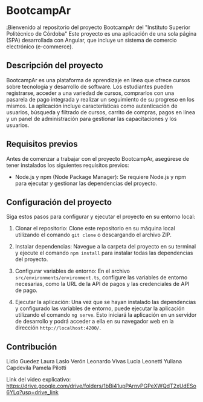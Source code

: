 # BootcampAr

¡Bienvenido al repositorio del proyecto BootcampAr del "Instituto Superior Politécnico de Córdoba" Este proyecto es una aplicación de una sola página (SPA) desarrollada con Angular, que incluye un sistema de comercio electrónico (e-commerce).

## Descripción del proyecto

BootcampAr es una plataforma de aprendizaje en línea que ofrece cursos sobre tecnología y desarrollo de software. Los estudiantes pueden registrarse, acceder a una variedad de cursos, comprarlos con una pasarela de pago integrada y realizar un seguimiento de su progreso en los mismos. La aplicación incluye características como autenticación de usuarios, búsqueda y filtrado de cursos, carrito de compras, pagos en línea y un panel de administración para gestionar las capacitaciones y los usuarios.

## Requisitos previos

Antes de comenzar a trabajar con el proyecto BootcampAr, asegúrese de tener instalados los siguientes requisitos previos:

- Node.js y npm (Node Package Manager): Se requiere Node.js y npm para ejecutar y gestionar las dependencias del proyecto.

## Configuración del proyecto

Siga estos pasos para configurar y ejecutar el proyecto en su entorno local:

1. Clonar el repositorio: Clone este repositorio en su máquina local utilizando el comando `git clone` o descargando el archivo ZIP.

2. Instalar dependencias: Navegue a la carpeta del proyecto en su terminal y ejecute el comando `npm install` para instalar todas las dependencias del proyecto.

3. Configurar variables de entorno: En el archivo `src/environments/environment.ts`, configure las variables de entorno necesarias, como la URL de la API de pagos y las credenciales de API de pago.

4. Ejecutar la aplicación: Una vez que se hayan instalado las dependencias y configurado las variables de entorno, puede ejecutar la aplicación utilizando el comando `ng serve`. Esto iniciará la aplicación en un servidor de desarrollo y podrá acceder a ella en su navegador web en la dirección `http://localhost:4200/`.

## Contribución
Lidio Guedez
Laura Laslo Verón
Leonardo Vivas
Lucia Leonetti
Yuliana Capdevila
Pamela Pilotti

Link del video explicativo: https://drive.google.com/drive/folders/1bBi41upPArnvPGPeXWQdT2xUdESo6YLq?usp=drive_link 
